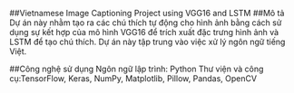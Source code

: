 ##Vietnamese Image Captioning Project using VGG16 and LSTM
##Mô tả
Dự án này nhằm tạo ra các chú thích tự động cho hình ảnh bằng cách sử dụng sự kết hợp của mô hình VGG16 để trích xuất đặc trưng hình ảnh và LSTM để tạo chú thích. Dự án này tập trung vào việc xử lý ngôn ngữ tiếng Việt.

##Công nghệ sử dụng
Ngôn ngữ lập trình: Python
Thư viện và công cụ:TensorFlow, Keras, NumPy, Matplotlib, Pillow, Pandas, OpenCV
